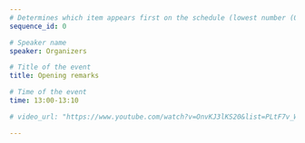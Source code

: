 ```yaml
---
# Determines which item appears first on the schedule (lowest number (0) appears first)
sequence_id: 0

# Speaker name
speaker: Organizers

# Title of the event
title: Opening remarks

# Time of the event
time: 13:00-13:10

# video_url: "https://www.youtube.com/watch?v=OnvKJ3lKS20&list=PLtF7v_W_CG5oG_lhI9tA1g4dPJKBOWDsA&index=1"

---
```

<!-- 
---
sequence_id: 1
speaker: Jane Doe
webpage: https://jane.doe
affil: Buzz University
affil_link: https://buzz.edu
img: jane.jpg
affil2: BuzzFizz Corp
affil2_link: https://buzzfizz.corp
title: Talk by Jane Doe
time: 0915 - 0945
--- -->

